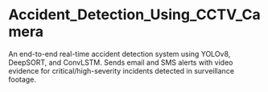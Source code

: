 # Accident_Detection_Using_CCTV_Camera
An end-to-end real-time accident detection system using YOLOv8, DeepSORT, and ConvLSTM. Sends email and SMS alerts with video evidence for critical/high-severity incidents detected in surveillance footage.
